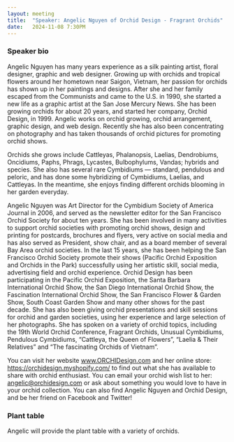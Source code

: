 ```yaml
---
layout: meeting
title:  "Speaker: Angelic Nguyen of Orchid Design - Fragrant Orchids"
date:   2024-11-08 7:30PM
---
```


### Speaker bio

Angelic Nguyen has many years experience as a silk painting artist, floral designer, graphic and web designer. Growing up with orchids and tropical flowers around her hometown near Saigon, Vietnam, her passion for orchids has shown up in her paintings and designs. After she and her family escaped from the Communists and came to the U.S. in 1990, she started a new life as a graphic artist at the San Jose Mercury News. She has been growing orchids for about 20 years, and started her company, Orchid Design, in 1999. Angelic works on orchid growing, orchid arrangement, graphic design, and web design. Recently she has also been concentrating on photography and has taken thousands of orchid pictures for promoting orchid shows.


Orchids she grows include Cattleyas, Phalanopsis, Laelias, Dendrobiums, Oncidiums, Paphs, Phrags, Lycastes, Bulbophylums, Vandas; hybrids and species. She also has several rare Cymbidiums — standard, pendulous and peloric, and has done some hybridizing of Cymbidiums, Laelias, and Cattleyas. In the meantime, she enjoys finding different orchids blooming in her garden everyday. 

Angelic Nguyen was Art Director for the Cymbidium Society of America Journal in 2006, and served as the newsletter editor for the San Francisco Orchid Society for about ten years. She has been involved in many activities to support orchid societies with promoting orchid shows, design and printing for postcards, brochures and flyers, very active on social media and has also served as President, show chair, and as a board member of several Bay Area orchid societies. In the last 15 years, she has been helping the San Francisco Orchid Society promote their shows (Pacific Orchid Exposition and Orchids in the Park) successfully using her artistic skill, social media, advertising field and orchid experience. Orchid Design has been participating in the Pacific Orchid Exposition, the Santa Barbara International Orchid Show, the San Diego International Orchid Show, the Fascination International Orchid Show, the San Francisco Flower & Garden Show, South Coast Garden Show and many other shows for the past decade. She has also been giving orchid presentations and skill sessions for orchid and garden societies, using her experience and large selection of her photographs. She has spoken on a variety of orchid topics, including the 19th World Orchid Conference, Fragrant Orchids, Unusual Cymbidiums, Pendulous Cymbidiums, “Cattleya, the Queen of Flowers”, “Laelia & Their Relatives” and “The fascinating Orchids of Vietnam”. 

You can visit her website www.ORCHIDesign.com and her online store: https://orchidesign.myshopify.com/ to find out what she has available to share with orchid enthusiast. You can email your orchid wish list to her: angelic@orchidesign.com or ask about something you would love to have in your orchid collection. You can also find Angelic Nguyen and Orchid Design, and be her friend on Facebook and Twitter!

### Plant table

Angelic will provide the plant table with a variety of orchids.
